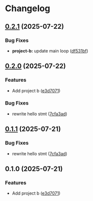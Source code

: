 # Changelog

## [0.2.1](https://github.com/simenkristoffers1/release-please/compare/project-b-v0.2.0...project-b-v0.2.1) (2025-07-22)


### Bug Fixes

* **project-b:** update main loop ([df531bf](https://github.com/simenkristoffers1/release-please/commit/df531bfb59d68dd59be72b4505798d61d3283d7b))

## [0.2.0](https://github.com/simenkristoffers1/release-please/compare/project-b-v0.1.1...project-b-v0.2.0) (2025-07-22)


### Features

* Add project b ([e3d7071](https://github.com/simenkristoffers1/release-please/commit/e3d707197726b5aa2068d0d76282a20d1aebec93))


### Bug Fixes

* rewrite hello stmt ([7cfa3ad](https://github.com/simenkristoffers1/release-please/commit/7cfa3ad3509be1d68b739a7103225d20b7a881e1))

## [0.1.1](https://github.com/simenkristoffers1/release-please/compare/v0.1.0...v0.1.1) (2025-07-21)


### Bug Fixes

* rewrite hello stmt ([7cfa3ad](https://github.com/simenkristoffers1/release-please/commit/7cfa3ad3509be1d68b739a7103225d20b7a881e1))

## 0.1.0 (2025-07-21)


### Features

* Add project b ([e3d7071](https://github.com/simenkristoffers1/release-please/commit/e3d707197726b5aa2068d0d76282a20d1aebec93))

